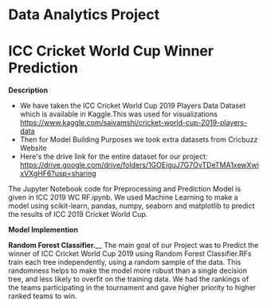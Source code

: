 # Data Analytics Project

# ICC Cricket World Cup Winner Prediction

**Description**

* We have taken the ICC Cricket World Cup 2019 Players Data Dataset which is available in Kaggle.This was used for visualizations
https://www.kaggle.com/saivamshi/cricket-world-cup-2019-players-data
* Then for Model Building Purposes we took extra datasets from Cricbuzz Website
* Here's the drive link for the entire dataset for our project:
https://drive.google.com/drive/folders/1GOEjguJ7G7OvTDeTMA1xewXwixVXgHF6?usp=sharing

The Jupyter Notebook code for Preprocessing and Prediction Model is given in ICC 2019 WC RF.ipynb. 
We used Machine Learning to make a model using scikit-learn, pandas, numpy, seaborn and matplotlib to predict the results of ICC 2019 Cricket World Cup.

**Model Implemention**

**Random Forest Classifier.**__
The main goal of our Project was to Predict the winner of ICC Cricket World Cup 2019 using Random Forest Classifier.RFs train each tree independently, using a random sample of the data. This randomness helps to make the model more robust than a single decision tree, and less likely to overfit on the training data.
We had the rankings of the teams participating in the tournament and gave higher priority to higher ranked teams to win.
